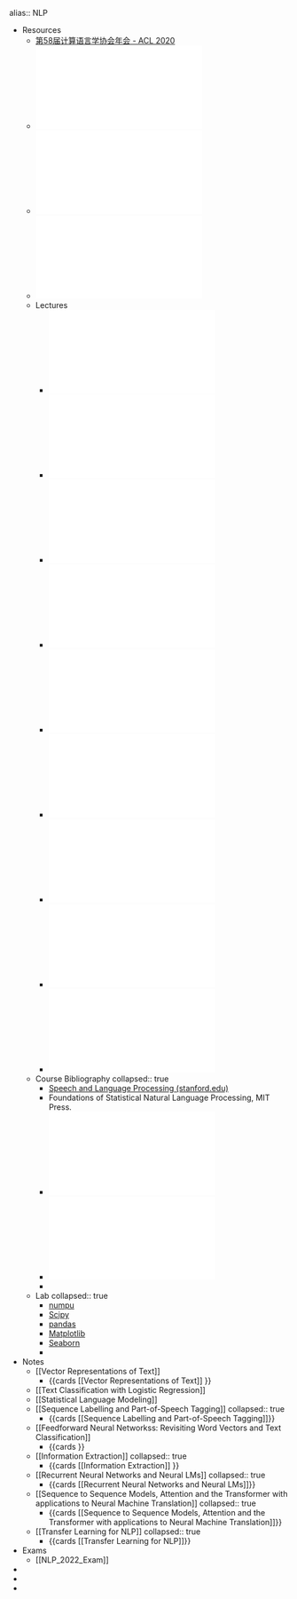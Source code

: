 alias:: NLP

- Resources
	- [第58届计算语言学协会年会 - ACL 2020](https://acl2020.org/)
	- ![eisenstein-nlp-notes.pdf](../assets/eisenstein-nlp-notes_1675514044740_0.pdf)
	- ![com6513_21_exam.pdf](../assets/com6513_21_exam_1675514165289_0.pdf)
	- ![exam-2018-questions.pdf](../assets/exam-2018-questions_1686073864558_0.pdf)
	- Lectures
		- ![nlp_lec1.pdf](../assets/nlp_lec1_1675599773002_0.pdf)
		- ![nlp_week3.pdf](../assets/nlp_week3_1676984722648_0.pdf)
		- ![nlpweek4.pdf](../assets/nlpweek4_1685374791438_0.pdf)
		- ![lec4_pos.pdf](../assets/lec4_pos_1678194086460_0.pdf)
		- ![lec6_fnn(1).pdf](../assets/lec6_fnn(1)_1685718527495_0.pdf)
		- ![info_extraction_210323.pdf](../assets/info_extraction_210323_1685723944584_0.pdf)
		- ![lec8_rnn(1).pdf](../assets/lec8_rnn(1)_1685811914697_0.pdf)
		- ![lecture9_seq2seq.pdf](../assets/lecture9_seq2seq_1685819427568_0.pdf)
		- ![lec10_tl(1).pdf](../assets/lec10_tl(1)_1685908902849_0.pdf)
	- Course Bibliography
	  collapsed:: true
		- [Speech and Language Processing (stanford.edu)](https://web.stanford.edu/~jurafsky/slp3/)
		- Foundations of Statistical Natural Language Processing, MIT Press.
		- ![A primer on Neural Network Models.pdf](../assets/A_primer_on_Neural_Network_Models_1675601179889_0.pdf)
		- ![eisenstein-nlp-notes.pdf](../assets/eisenstein-nlp-notes_1675601235781_0.pdf)
		-
	- Lab
	  collapsed:: true
		- [numpu](http://www.numpy.org/)
		- [Scipy](https://www.scipy.org/)
		- [pandas](https://pandas.pydata.org/)
		- [Matplotlib](https://matplotlib.org/)
		- [Seaborn](https://seaborn.pydata.org/)
		-
- Notes
	- [[Vector Representations of Text]]
		- {{cards [[Vector Representations of Text]] }}
	- [[Text Classification with Logistic Regression]]
	- [[Statistical Language Modeling]]
	- [[Sequence Labelling and Part-of-Speech Tagging]]
	  collapsed:: true
		- {{cards [[Sequence Labelling and Part-of-Speech Tagging]]}}
	- [[Feedforward Neural Networkss: Revisiting Word Vectors and Text Classification]]
		- {{cards }}
	- [[Information Extraction]]
	  collapsed:: true
		- {{cards [[Information Extraction]] }}
	- [[Recurrent Neural Networks and Neural LMs]]
	  collapsed:: true
		- {{cards [[Recurrent Neural Networks and Neural LMs]]}}
	- [[Sequence to Sequence Models, Attention and the Transformer with applications to Neural Machine Translation]]
	  collapsed:: true
		- {{cards [[Sequence to Sequence Models, Attention and the Transformer with applications to Neural Machine Translation]]}}
	- [[Transfer Learning for NLP]]
	  collapsed:: true
		- {{cards [[Transfer Learning for NLP]]}}
- Exams
	- [[NLP_2022_Exam]]
-
-
-